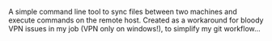 A simple command line tool to sync files between two machines and execute commands on the remote host.
Created as a workaround for bloody VPN issues in my job (VPN only on windows!), to simplify my git workflow...
